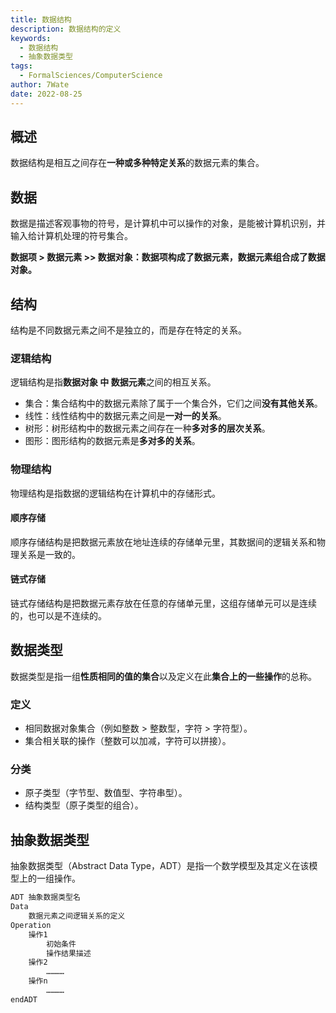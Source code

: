 ```yaml
---
title: 数据结构
description: 数据结构的定义
keywords:
  - 数据结构
  - 抽象数据类型
tags:
  - FormalSciences/ComputerScience
author: 7Wate
date: 2022-08-25
---
```


## 概述

数据结构是相互之间存在**一种或多种特定关系**的数据元素的集合。

## 数据

数据是描述客观事物的符号，是计算机中可以操作的对象，是能被计算机识别，并输入给计算机处理的符号集合。

**数据项 > 数据元素 >> 数据对象：数据项构成了数据元素，数据元素组合成了数据对象。**

## 结构

结构是不同数据元素之间不是独立的，而是存在特定的关系。

### 逻辑结构

逻辑结构是指**数据对象 中 数据元素**之间的相互关系。

- 集合：集合结构中的数据元素除了属于一个集合外，它们之间**没有其他关系**。
- 线性：线性结构中的数据元素之间是**一对一的关系**。
- 树形：树形结构中的数据元素之间存在一种**多对多的层次关系**。
- 图形：图形结构的数据元素是**多对多的关系**。

### 物理结构

物理结构是指数据的逻辑结构在计算机中的存储形式。

#### 顺序存储

顺序存储结构是把数据元素放在地址连续的存储单元里，其数据间的逻辑关系和物理关系是一致的。

#### 链式存储

链式存储结构是把数据元素存放在任意的存储单元里，这组存储单元可以是连续的，也可以是不连续的。

## 数据类型

数据类型是指一组**性质相同的值的集合**以及定义在此**集合上的一些操作**的总称。

### 定义

- 相同数据对象集合（例如整数 > 整数型，字符 > 字符型）。
- 集合相关联的操作（整数可以加减，字符可以拼接）。

### 分类

- 原子类型（字节型、数值型、字符串型）。
- 结构类型（原子类型的组合）。

## 抽象数据类型

抽象数据类型（Abstract Data Type，ADT）是指一个数学模型及其定义在该模型上的一组操作。

```markdown
ADT 抽象数据类型名
Data
	数据元素之间逻辑关系的定义
Operation
	操作1
		初始条件
		操作结果描述
	操作2
		…………
	操作n
		…………
endADT
```
